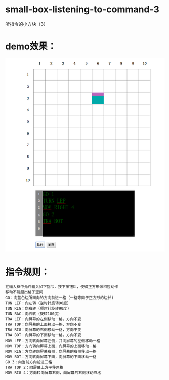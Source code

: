 # small-box-listening-to-command-3
听指令的小方块（3）

demo效果：
=============================

![image](https://github.com/tangzhirong/small-box-listening-to-command-3/blob/master/smallBox.png)

指令规则：
====================
    在输入框中允许输入如下指令，按下按钮后，使得正方形做相应动作
    移动不能超出格子空间
    GO：向蓝色边所面向的方向前进一格（一格等同于正方形的边长)
    TUN LEF：向左转（逆时针旋转90度）
    TUN RIG：向右转（顺时针旋转90度)
    TUN BAC：向右转（旋转180度）
    TRA LEF：向屏幕的左侧移动一格，方向不变
    TRA TOP：向屏幕的上面移动一格，方向不变
    TRA RIG：向屏幕的右侧移动一格，方向不变
    TRA BOT：向屏幕的下面移动一格，方向不变
    MOV LEF：方向转向屏幕左侧，并向屏幕的左侧移动一格
    MOV TOP：方向转向屏幕上面，向屏幕的上面移动一格
    MOV RIG：方向转向屏幕右侧，向屏幕的右侧移动一格
    MOV BOT：方向转向屏幕下面，向屏幕的下面移动一格
    GO 3：向当前方向前进三格
    TRA TOP 2：向屏幕上方平移两格
    MOV RIG 4：方向转向屏幕右侧，向屏幕的右侧移动四格
